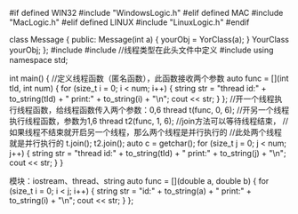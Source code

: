 #if defined WIN32
	#include "WindowsLogic.h"
#elif defined MAC
    #include "MacLogic.h"
#elif defined LINUX
    #include "LinuxLogic.h"
#endif

class Message
{
public:
    Message(int a) {
	yourObj = YorClass(a);
    }
	YourClass yourObj;
};
#include <iostream>
#include <thread>  //线程类型在此头文件中定义
#include <string>
using namespace std;

int main() {
    //定义线程函数（匿名函数），此函数接收两个参数
    auto func = [](int tId, int num) {
        for (size_t i = 0; i < num; i++)
        {
            string str = "thread id:" + 
                to_string(tId) + "  print:" + to_string(i) + "\n";
            cout << str;
        }
    };
    //开一个线程执行线程函数，给线程函数传入两个参数：0,6
    thread t(func, 0, 6);
    //开另一个线程执行线程函数，参数为1,6
    thread t2(func, 1, 6);
    //join方法可以等待线程结束，
    //如果线程不结束就开启另一个线程，那么两个线程是并行执行的
    //此处两个线程就是并行执行的
    t.join();
    t2.join();
    auto c = getchar();
    for (size_t j = 0; j < num; j++)
        {
            string str = "thread id:" + 
                to_string(tId) + "  print:" + to_string(j) + "\n";
            cout << str;
        }
}

模块：iostream、thread、string
auto func = [](double a, double b) {
        for (size_t i = 0; i < j; i++)
        {
            string str = "id:" + 
                to_string(a) + "  print:" + to_string(i) + "\n";
            cout << str;
        }
    };
